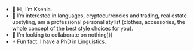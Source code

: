 - 👋 Hi, I’m Ksenia.
- 👀 I’m interested in languages, cryptocurrencies and trading, real estate upstyling, am a professional personal stylist (clothes, accessories, the whole concept of the best style choices for you).
- 💞️ I’m looking to collaborate on nothing)))
- ⚡ Fun fact: I have a PhD in Linguistics.

<!---
Carayuksa/Carayuksa is a ✨ special ✨ repository because its `README.md` (this file) appears on your GitHub profile.
You can click the Preview link to take a look at your changes.
--->
